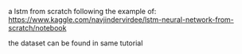 a lstm from scratch following the example of: 
  https://www.kaggle.com/navjindervirdee/lstm-neural-network-from-scratch/notebook
  
the dataset can be found in same tutorial
